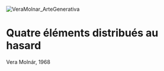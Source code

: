 ![VeraMolnar_ArteGenerativa](https://github.com/user-attachments/assets/cee4cdea-d167-450e-9dc3-25063fd3c04d)

# Quatre éléments distribués au hasard
Vera Molnár, 1968

